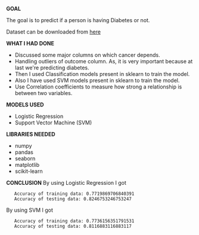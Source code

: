 **GOAL**

The goal is to predict if a person is having Diabetes or not.

Dataset can be downloaded from [here](https://www.kaggle.com/mathchi/diabetes-data-set)

**WHAT I HAD DONE**
- Discussed some major columns on which cancer depends.
- Handling outliers of outcome column. As, it is very important because at last we're predicting diabetes.
- Then I used Classification models present in sklearn to train the model.
- Also I have used SVM models present in sklearn to train the model.
- Use Correlation coefficients to measure how strong a relationship is between two variables.

**MODELS USED**
-  Logistic Regression
-  Support Vector Machine (SVM)

**LIBRARIES NEEDED**
- numpy
- pandas
- seaborn
- matplotlib
- scikit-learn

**CONCLUSION**
By using Logistic Regression I got 
 ```
    Accuracy of training data: 0.7719869706840391
    Accuracy of testing data: 0.8246753246753247
 ``` 

By using SVM I got 
 ```
    Accuracy of training data: 0.7736156351791531
    Accuracy of testing data: 0.8116883116883117
 ``` 
 
